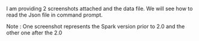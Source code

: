 I am providing 2 screenshots attached and the data file. We will see how to read the Json file in command prompt.

Note : One screenshot represents the Spark version prior to 2.0 and the other one after the 2.0
